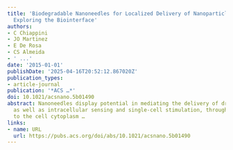 ```yaml
---
title: 'Biodegradable Nanoneedles for Localized Delivery of Nanoparticles in Vivo:
  Exploring the Biointerface'
authors:
- C Chiappini
- JO Martinez
- E De Rosa
- CS Almeida
- ' ...'
date: '2015-01-01'
publishDate: '2025-04-16T20:52:12.867020Z'
publication_types:
- article-journal
publication: '*ACS …*'
doi: 10.1021/acsnano.5b01490
abstract: Nanoneedles display potential in mediating the delivery of drugs and biologicals,
  as well as intracellular sensing and single-cell stimulation, through direct access
  to the cell cytoplasm …
links:
- name: URL
  url: https://pubs.acs.org/doi/abs/10.1021/acsnano.5b01490
---
```

